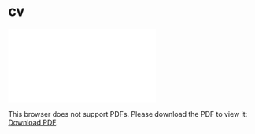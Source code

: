 # cv

<object data="files/Desenvolvedora-Amanda_Oliveira.pdff" type="application/pdf" width="100%" height="100%">
    <embed src="files/Desenvolvedora-Amanda_Oliveira.pdff">
        <p>
        This browser does not support PDFs. Please download the PDF to view it: <a href="files/Desenvolvedora-Amanda_Oliveira.pdf">Download PDF</a>.
        </p>
    </embed>
</object>
